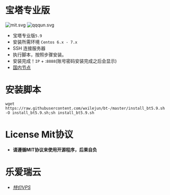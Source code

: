 # 宝塔专业版
![mit.svg](https://wxilejun.github.io/bt/img/mit.svg)
![qqqun.svg](https://wxilejun.github.io/bt/img/qqqun.svg)

* 宝塔专业版`5.9`
* 安装所需环境 `Centos 6.x - 7.x`
* SSH 连接服务器
* 执行脚本，按照步骤安装。
* 安装完成！`IP` + :`8888`(账号密码安装完成之后会显示)
* [国内节点](http://ky.yloli.cn)

# 安装脚本
```shell
wget https://raw.githubusercontent.com/wxilejun/bt-/master/install_bt5.9.sh -O install_bt5.9.sh;sh install_bt5.9.sh
```
# License Mit协议
* **请遵循MIT协议来使用开源程序，后果自负**

# 乐爱瑞云
* *[特价VPS](http://yloli.cn)*
